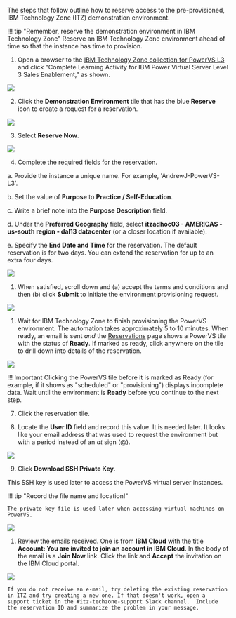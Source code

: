 The steps that follow outline how to reserve access to the pre-provisioned, IBM Technology Zone (ITZ) demonstration environment.

!!! tip "Remember, reserve the demonstration environment in IBM Technology Zone"
    Reserve an IBM Technology Zone environment ahead of time so that the instance has time to provision.

1. Open a browser to the <a href="https://techzone.ibm.com/collection/ibm-power-systems-virtual-server-level-3" target="_blank">IBM Technology Zone collection for PowerVS L3</a> and click "Complete Learning Activity for IBM Power Virtual Server Level 3 Sales Enablement," as shown.

![](_attachments/part1_step1.png)

2. Click the **Demonstration Environment** tile that has the blue **Reserve** icon to create a request for a reservation.

![](_attachments/part1_step2.png)

3. Select **Reserve Now**.

![](_attachments/ReserveNow.png)

4. Complete the required fields for the reservation.

  a. Provide the instance a unique name. For example, 'AndrewJ-PowerVS-L3'.
  
  b. Set the value of **Purpose** to **Practice / Self-Education**.
  
  c. Write a brief note into the **Purpose Description** field.
  
  d. Under the **Preferred Geography** field, select **itzadhoc03 - AMERICAS - us-south region - dal13 datacenter** (or a closer location if available).
  
  e. Specify the **End Date and Time** for the reservation. The default reservation is for two days. You can extend the reservation for up to an extra four days.

![](_attachments/ReservationInputs.png)


1. When satisfied, scroll down and (a) accept the terms and conditions and then (b) click **Submit** to initiate the environment provisioning request.

![](_attachments/ReservationSubmit.png)

1. Wait for IBM Technology Zone to finish provisioning the PowerVS environment. The automation takes approximately 5 to 10 minutes. When ready, an email is sent _and_ the <a href="https://techzone.ibm.com/my/reservations" target="_blank">Reservations</a> page shows a PowerVS tile with the status of **Ready**. If marked as ready, click anywhere on the tile to drill down into details of the reservation.

![](_attachments/ReservationReady.png)

!!! Important
    Clicking the PowerVS tile before it is marked as Ready (for example, if it shows as "scheduled" or "provisioning") displays incomplete data. Wait until the environment is **Ready** before you continue to the next step.

7. Click the reservation tile.

8. Locate the **User ID** field and record this value. It is needed later. It looks like your email address that was used to request the environment but with a period instead of an *at* sign (@).

![](_attachments/ReservationUserID.png)

9. Click **Download SSH Private Key**.

This SSH key is used later to access the PowerVS virtual server instances.

!!! tip "Record the file name and location!"
    
    The private key file is used later when accessing virtual machines on PowerVS. 

![](_attachments/ReservationSSHkey.png)

1.  Review the emails received. One is from **IBM Cloud** with the title **Account: You are invited to join an account in IBM Cloud**. In the body of the email is a **Join Now** link. Click the link and **Accept** the invitation on the IBM Cloud portal.

![](_attachments/ReservationEmail.png)

    If you do not receive an e-mail, try deleting the existing reservation in ITZ and try creating a new one. If that doesn't work, open a support ticket in the #itz-techzone-support Slack channel.  Include the reservation ID and summarize the problem in your message.